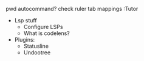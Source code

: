 pwd autocommand? check ruler
tab mappings
:Tutor
- Lsp stuff
    - Configure LSPs
    - What is codelens?
- Plugins:
    - Statusline
    - Undootree
